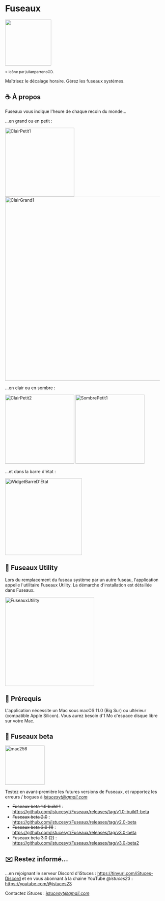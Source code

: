 # Fuseaux

<img a href="https://zupimages.net/viewer.php?id=23/22/dtlv.png"><img src="https://zupimages.net/up/23/22/dtlv.png" width="150"/>

<sub> > Icône par julianparrenoGD. </sub>

Maîtrisez le décalage horaire.
Gérez les fuseaux systèmes.

## ☕️ À propos

Fuseaux vous indique l'heure de chaque recoin du monde...

...en grand ou en petit :

<img width="225" alt="ClairPetit1" src="https://github.com/istucesyt/Fuseaux/assets/108399865/dcc8059d-d789-4e35-9578-30c9f2608108">
<img width="600" alt="ClairGrand1" src="https://github.com/istucesyt/Fuseaux/assets/108399865/10d84f1f-6c78-4a03-b8ee-1bf0c8c55926">

...en clair ou en sombre :

<img width="225" alt="ClairPetit2" src="https://github.com/istucesyt/Fuseaux/assets/108399865/1f6998a4-8e11-44fe-993b-07240bd8b09b">
<img width="225" alt="SombrePetit1" src="https://github.com/istucesyt/Fuseaux/assets/108399865/6f3fa0f0-485b-4cda-80f4-ad39fa33d599">

...et dans la barre d'état :

<img width="250" alt="WidgetBarreD'État" src="https://github.com/istucesyt/Fuseaux/assets/108399865/c931fd0e-b14e-4561-b2e9-0e341b48a83f">

## 📡 Fuseaux Utility

Lors du remplacement du fuseau système par un autre fuseau, l'application appelle l'utilitaire Fuseaux Utility.
La démarche d'installation est détaillée dans Fuseaux.

<img width="290" alt="FuseauxUtility" src="https://github.com/istucesyt/Fuseaux/assets/108399865/0adbe56a-7f0e-4564-971d-3ab62b6cc42a">

## 🚀 Prérequis

L'application nécessite un Mac sous macOS 11.0 (Big Sur) ou ultérieur (compatible Apple Silicon).
Vous aurez besoin d'1 Mo d'espace disque libre sur votre Mac.

## 🐞 Fuseaux beta

<img width="128" alt="mac256" src="https://github.com/istucesyt/Fuseaux/assets/108399865/ad5240b8-fa8d-420f-b896-88c2c85a1472">

Testez en avant-première les futures versions de Fuseaux, et rapportez les erreurs / bogues à *istucesyt@gmail.com*
* ~~Fuseaux beta 1.0 build 1~~ : https://github.com/istucesyt/Fuseaux/releases/tag/v1.0-build1-beta
* ~~Fuseaux beta 2.0~~ : https://github.com/istucesyt/Fuseaux/releases/tag/v2.0-beta
* ~~Fuseaux beta 3.0 (1)~~ : https://github.com/istucesyt/Fuseaux/releases/tag/v3.0-beta
* ~~Fuseaux beta 3.0 (2)~~ : https://github.com/istucesyt/Fuseaux/releases/tag/v3.0-beta2

## ✉️ Restez informé...

...en rejoignant le serveur Discord d'iStuces : https://tinyurl.com/iStuces-Discord et en vous abonnant à la chaine YouTube *@istuces23* : https://youtube.com/@istuces23

Contactez iStuces : *istucesyt@gmail.com*
